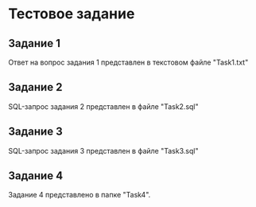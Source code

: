 # Тестовое задание

## Задание 1

Ответ на вопрос задания 1 представлен в текстовом файле "Task1.txt"

## Задание 2

SQL-запрос задания 2 представлен в файле "Task2.sql"

## Задание 3

SQL-запрос задания 3 представлен в файле "Task3.sql"

## Задание 4

Задание 4 представлено в папке "Task4".

